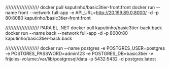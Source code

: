 
/////////////////////
docker pull kaputinho/basic3tier-front:front
docker run --name front --network full-app -e API_URL=http://20.199.89.0:8000/ -d -p 80:8080 kaputinho/basic3tier-front:front


/////////////////////
PARA EL .NET
docker pull kaputinho/basic3tier-back:back
docker run --name back --network full-app -d -p 8000:80 kaputinho/basic3tier-back:back


/////////////////////
docker run --name postgres -e POSTGRES_USER=postgres -e POSTGRES_PASSWORD=admin123 -e POSTGRES_DB=basic3tier -v frijoles-volume:/var/lib/postgresql/data -p 5432:5432 -d postgres:latest
